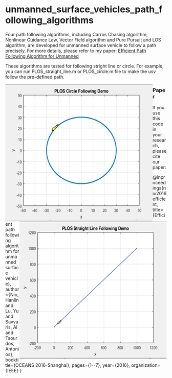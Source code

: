 # unmanned_surface_vehicles_path_following_algorithms
Four path following algorithms, including Carros Chasing algorithm, Nonlinear Guidance Law, Vector Field algorithm and Pure Pursuit and LOS algorithm, are developed for unmanned surface vehicle to follow a path precisely. For more details, please refer to my paper:  [Efficient Path Following Algorithm for Unmanned](https://ieeexplore.ieee.org/abstract/document/7485430)

These algorithms are tested for following stright line or circle. For example, you can run PLOS_straight_line.m or PLOS_circle.m file to make the usv follow the pre-defined path.


<img src=plos_circle.gif align="left" height="430" width="460" >
<img src=plos_straight_line.gif align="right" height="430" width="460" >




### Paper
If you use this code in your research, please cite our paper:

@inproceedings{niu2016efficient,
  title={Efficient path following algorithm for unmanned surface vehicle},
  author={Niu, Hanlin and Lu, Yu and Savvaris, Al and Tsourdos, Antonios},
  booktitle={OCEANS 2016-Shanghai},
  pages={1--7},
  year={2016},
  organization={IEEE}
}








